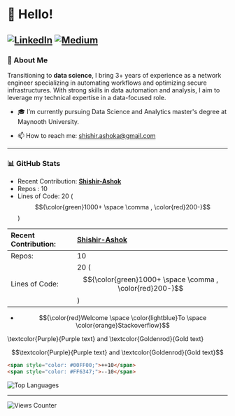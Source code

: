 # 👋 Hello!

[![LinkedIn](https://img.shields.io/badge/-LinkedIn?style=social&logo=linkedin)](https://linkedin.com/in/shshir-ashok) [![Medium](https://img.shields.io/badge/-Medium?style=social&logo=medium)](https://shishirashok.medium.com/)
---

### 📝 About Me
Transitioning to **data science**, I bring 3+ years of experience as a network engineer specializing in automating workflows and optimizing secure infrastructures. 
With strong skills in data automation and analysis, I aim to leverage my technical expertise in a data-focused role.

- 🎓 I’m currently pursuing Data Science and Analytics master's degree at Maynooth University.
<!-- - 🌐 [My Personal Website](https://yourwebsite.com) -->
- 📫 How to reach me: [shishir.ashoka@gmail.com](mailto:shishir.ashoka@gmail.com)

---

### 📊 GitHub Stats
- Recent Contribution: [**Shishir-Ashok**](https://github.com/Shishir-Ashok/Shishir-Ashok)
- Repos : 10 
- Lines of Code: 20 ($${\color{green}1000+ \space \comma , \color{red}200-}$$)

| Recent Contribution:            | [**Shishir-Ashok**](https://github.com/Shishir-Ashok/Shishir-Ashok)                    |
| :------------------------------ | :------------------------------ |
| Repos:                          | 10    |
| Lines of Code:                  | 20 ($${\color{green}1000+ \space \comma , \color{red}200-}$$)                   |



- $${\color{red}Welcome \space \color{lightblue}To \space \color{orange}Stackoverflow}$$

\textcolor{Purple}{Purple text} and \textcolor{Goldenrod}{Gold text}

$$\textcolor{Purple}{Purple text} and \textcolor{Goldenrod}{Gold text}$$


```html
<span style="color: #00FF00;">++10</span>
<span style="color: #FF6347;">--10</span>
```

![Top Languages](https://github-readme-stats.vercel.app/api/top-langs/?username=Shishir-Ashok&layout=compact&theme=radical)

---

![Views Counter](https://views-counter.vercel.app/badge?pageId=yourusername%2Frepository-name) 
